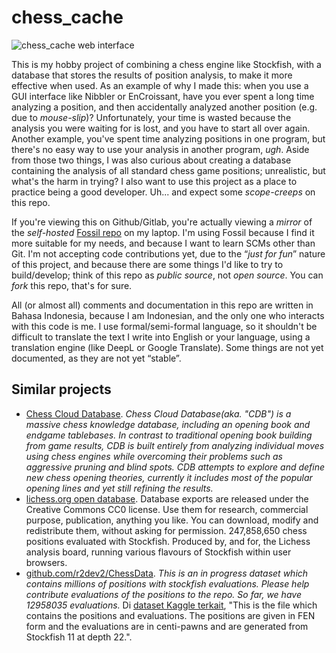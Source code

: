 # chess_cache

![chess_cache web interface](https://kekavigi.xyz/etc/share/20250622-chess_cache.png)

This is my hobby project of combining a chess engine like Stockfish, with a database that stores the results of position analysis, to make it more effective when used. As an example of why I made this: when you use a GUI interface like Nibbler or EnCroissant, have you ever spent a long time analyzing a position, and then accidentally analyzed another position (e.g. due to *mouse-slip*)? Unfortunately, your time is wasted because the analysis you were waiting for is lost, and you have to start all over again. Another example, you've spent time analyzing positions in one program, but there's no easy way to use your analysis in another program, *ugh*. Aside from those two things, I was also curious about creating a database containing the analysis of all standard chess game positions; unrealistic, but what's the harm in trying? I also want to use this project as a place to practice being a good developer. Uh... and expect some *scope-creeps* on this repo.

If you're viewing this on Github/Gitlab, you're actually viewing a *mirror* of the *self-hosted* [Fossil repo](https://fossil-scm.org/)  on my laptop. I'm using Fossil because I find it more suitable for my needs, and because I want to learn SCMs other than Git. I'm not accepting code contributions yet, due to the “*just for fun*” nature of this project, and because there are some things I'd like to try to build/develop; think of this repo as *public source*, not *open source*. You can *fork* this repo, that's for sure.

All (or almost all) comments and documentation in this repo are written in Bahasa Indonesia, because I am Indonesian, and the only one who interacts with this code is me. I use formal/semi-formal language, so it shouldn't be difficult to translate the text I write into English or your language, using a translation engine (like DeepL or Google Translate). Some things are not yet documented, as they are not yet “stable”.

## Similar projects

* [Chess Cloud Database](https://www.chessdb.cn/queryc_en/). *Chess Cloud Database(aka. "CDB") is a massive chess knowledge database, including an opening book and endgame tablebases. In contrast to traditional opening book building from game results, CDB is built entirely from analyzing individual moves using chess engines while overcoming their problems such as aggressive pruning and blind spots. CDB attempts to explore and define new chess opening theories, currently it includes most of the popular opening lines and yet still refining the results.*
* [lichess.org open database](https://database.lichess.org/). Database exports are released under the Creative Commons CC0 license. Use them for research, commercial purpose, publication, anything you like. You can download, modify and redistribute them, without asking for permission. 247,858,650 chess positions evaluated with Stockfish. Produced by, and for, the Lichess analysis board, running various flavours of Stockfish within user browsers.
* [github.com/r2dev2/ChessData](https://github.com/r2dev2/ChessData). *This is an in progress dataset which contains millions of positions with stockfish evaluations. Please help contribute evaluations of the positions to the repo. So far, we have 12958035 evaluations.* Di [dataset Kaggle terkait](https://www.kaggle.com/datasets/ronakbadhe/chess-evaluations), "This is the file which contains the positions and evaluations. The positions are given in FEN form and the evaluations are in centi-pawns and are generated from Stockfish 11 at depth 22.".
